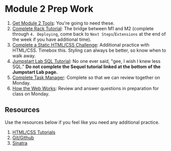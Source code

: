 # Module 2 Prep Work

1. [Get Module 2 Tools](details/tools.md): You're going to need these.
1. [Complete Rack Tutorial](https://github.com/turingschool-examples/rack_server): The bridge between M1 and M2 (complete through `4. Deploying`, come back to `Next Steps`/`Extensions` at the end of the week if you have additional time).
1. [Complete a Static HTML/CSS Challenge](https://github.com/turingschool-examples/static_challenges): Additional practice with HTML/CSS. Timebox this. Styling can always be better, so know when to walk away.
1. [Jumpstart Lab SQL Tutorial](http://tutorials.jumpstartlab.com/topics/sql/fundamental_sql.html): No one ever said, "gee, I wish I knew less SQL." **Do not complete the Sequel tutorial linked at the bottom of the Jumpstart Lab page.**
1. [Complete Task Manager](https://github.com/turingschool-examples/task_manager_redux): Complete so that we can review together on Monday.
1. [How the Web Works](details/how_the_web_works.md): Review and answer questions in preparation for class on Monday.

## Resources

Use the resources below if you feel like you need any additional practice.

1. [HTML/CSS Tutorials](details/html-css.md)
1. [Git/Github](details/git.md)
1. [Sinatra](details/sinatra.md)
